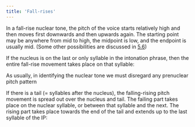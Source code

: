 ```yaml
---
title: 'Fall-rises'
---
```


<script>
  import Audio from '$lib/Audio.svelte'
  import AudioWrapper from '$lib/AudioWrapper.svelte'
  import Naudio from '$lib/Naudio.svelte'
</script>

In a fall-rise nuclear tone, the pitch of the voice starts relatively high and then moves first downwards and then upwards again. The starting point may be anywhere from mid to high, the midpoint is low, and the endpoint is usually mid. (Some other possibilities are discussed in [5.6](/chapter5/5.6))

If the nucleus is on the last or only syllable in the intonation phrase, then the entire fall-rise movement takes place on that syllable:
<AudioWrapper>
<Audio sentence="\/Mine." nuclei="{['Mine']}" url="2-4" start=2 end=3 />
</AudioWrapper>

As usually, in identifying the nuclear tone we must disregard any prenuclear pitch pattern
<AudioWrapper>
<Audio sentence="I don't think it's \/mine." nuclei="{['mine']}" url="2-4" start=4 end=6 />
</AudioWrapper>

If there is a tail (= syllables after the nucleus), the falling-rising pitch movement is spread out over the nucleus and tail. The failing part takes place on the nuclear syllable, or between that syllable and the next. The rising part takes place towards the end of the tail and extends up to the last syllable of the IP:
<AudioWrapper>
<Audio sentence="?? Are you /ready yet? <br> - \/Almost" nuclei="{['ready', 'Al']}" url="2-4" start=7 end=11 />
</AudioWrapper>
<AudioWrapper>
<Audio sentence="?? *This one's \mine. <br> - \/Mine, you mean." nuclei="{['mine', 'Mine']}" url="2-4" start=11 end=15 />
</AudioWrapper>
<AudioWrapper>
<Audio sentence="?? *Was she /hurt? <br> - \/Fortunately, | she \wasn't" nuclei="{['hurt', 'Fort', 'was']}" url="2-4" start=16 end=20 />
</AudioWrapper>
